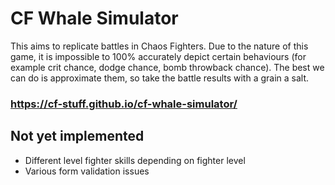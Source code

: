 # CF Whale Simulator
This aims to replicate battles in Chaos Fighters. Due to the nature of this game, it is impossible to 100% accurately depict certain behaviours (for example crit chance, dodge chance, bomb throwback chance). The best we can do is approximate them, so take the battle results with a grain a salt.

### https://cf-stuff.github.io/cf-whale-simulator/

## Not yet implemented
- Different level fighter skills depending on fighter level
- Various form validation issues
